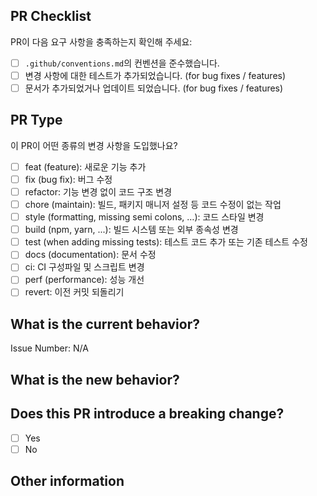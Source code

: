 <!-- PR의 제목은 [Label]: [Title] [Issue Number] 형식으로 작성해 주세요. 예시: feat: 채팅 기능 추가 #33 -->

## PR Checklist

PR이 다음 요구 사항을 충족하는지 확인해 주세요:

- [ ] `.github/conventions.md`의 컨벤션을 준수했습니다.
- [ ] 변경 사항에 대한 테스트가 추가되었습니다. (for bug fixes / features)
- [ ] 문서가 추가되었거나 업데이트 되었습니다. (for bug fixes / features)

## PR Type

이 PR이 어떤 종류의 변경 사항을 도입했나요?

<!-- 해당하는 항목에 "x"를 사용하여 체크해 주세요. -->

- [ ] feat (feature): 새로운 기능 추가
- [ ] fix (bug fix): 버그 수정
- [ ] refactor: 기능 변경 없이 코드 구조 변경
- [ ] chore (maintain): 빌드, 패키지 매니저 설정 등 코드 수정이 없는 작업
- [ ] style (formatting, missing semi colons, …): 코드 스타일 변경
- [ ] build (npm, yarn, ...): 빌드 시스템 또는 외부 종속성 변경
- [ ] test (when adding missing tests): 테스트 코드 추가 또는 기존 테스트 수정
- [ ] docs (documentation): 문서 수정
- [ ] ci: CI 구성파일 및 스크립트 변경
- [ ] perf (performance): 성능 개선
- [ ] revert: 이전 커밋 되돌리기

## What is the current behavior?

<!-- 수정 중인 현재 동작을 설명하거나 관련된 이슈에 대한 링크를 추가해 주세요. -->

Issue Number: N/A

## What is the new behavior?

## Does this PR introduce a breaking change?

- [ ] Yes
- [ ] No

<!-- 이 PR에 호환성에 영향을 미치는 변경 사항이 포함된 경우, 기존 애플리케이션에 미치는 영향과 마이그레이션 경로를 아래에 설명해 주세요. -->

## Other information
